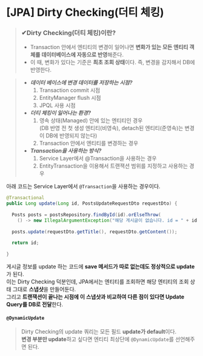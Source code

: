 # [JPA] Dirty Checking(더티 체킹)
> ### ✔Dirty Checking(더티 체킹)이란?
>  - Transaction 안에서 엔티티의 변경이 일어나면 **변화가 있는 모든 엔티티 객체를 데이터베이스에 자동으로 반영**해준다.   
> - 이 때, 변화가 있다는 기준은 **최초 조회 상태**이다. 즉, 변경을 감지해서 DB에 반영한다.

> - **_데이터 베이스에 변경 데이터를 저장하는 시점?_**
>   1. Transaction commit 시점
>   2. EntityManager flush 시점
>   3. JPQL 사용 시점
> - **_더티 체킹이 일어나는 환경?_**
>   1. 영속 상태(Managed) 안에 있는 엔티티인 경우   
>     (DB 반영 전 첫 생성 엔티티(비영속), detach된 엔티티(준영속)는 변경이 DB에 반영되지 않는다)
>   2. Transaction 안에서 엔티티를 변경하는 경우
> - **_Transaction을 사용하는 방식?_**
>   1. Service Layer에서 @Transaction을 사용하는 경우
>   2. EntityTransaction을 이용해서 트랜잭션 범위를 지정하고 사용하는 경우   


아래 코드는 Service Layer에서 ```@Transaction```을 사용하는 경우이다.
```java
@Transactional
public Long update(Long id, PostsUpdateRequestDto requestDto) {
 
  Posts posts = postsRepository.findById(id).orElseThrow(
    () -> new IllegalArgumentException("해당 게시글이 없습니다. id = " + id));
 
  posts.update(requestDto.getTitle(), requestDto.getContent());
 
  return id;
 
}
```
게시글 정보를 update 하는 코드에 **save 메서드가 따로 없는데도 정상적으로 update**가 된다.   
이는 Dirty Checking 덕분인데, JPA에서는 엔티티를 조회하면 해당 엔티티의 조회 상태 그대로 **스냅샷**을 만들어둔다.   
그리고 **트랜잭션이 끝나는 시점에 이 스냅샷과 비교하여 다른 점이 있다면 Update Query를 DB로 전달**한다.   

#### ```@DynamicUpdate```   
> Dirty Checking의 update 쿼리는 모든 필드 **update가 default**이다.   
> **변경 부분만 update**하고 싶다면 엔티티 최상단에 ```@DynamicUpdate```를 선언해주면 된다.

